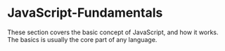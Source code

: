 # JavaScript-Fundamentals
These section covers the basic concept of JavaScript, and how it works. The basics is usually the core part of any language. 

